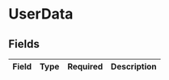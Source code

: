 # UserData


## Fields

| Field       | Type        | Required    | Description |
| ----------- | ----------- | ----------- | ----------- |
